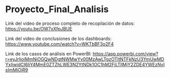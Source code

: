 # Proyecto_Final_Analisis
Link del video de proceso completo de recopilación de datos: https://youtu.be/OW7xXfpJBUE

Link del video de conclusiones de los dashboards: https://www.youtube.com/watch?v=WKTbBF3o2F4

Link de los casos de análisis en PowerBI: https://app.powerbi.com/view?r=eyJrIjoiMmNiOGQwNDgtNWMwYy00MzAwLTgzOTItNTFkNzU3YmUwMDYxIiwidCI6IjY4MmE0ZTZhLWE3N2YtNDk1OC1hM2FjLTllMjY2ZDE4YWEzNyIsImMiOjR9

